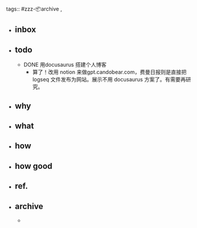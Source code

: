 tags:: #zzz-📦archive ,

- ## inbox
- ## todo
	- DONE 用docusaurus 搭建个人博客
		- 算了！改用 notion 来做gpt.candobear.com，费曼日报则是直接把 logseq 文件发布为网站。展示不用 docusaurus 方案了。有需要再研究。
- ## why
- ## what
- ## how
- ## how good
- ## ref.
- ## archive
	-